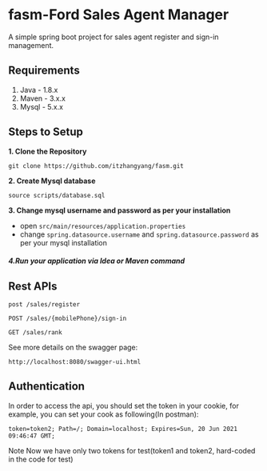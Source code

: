 # fasm-Ford Sales Agent Manager

A simple spring boot project for sales agent register and sign-in management.

## Requirements

1. Java - 1.8.x
2. Maven - 3.x.x
3. Mysql - 5.x.x

## Steps to Setup

**1. Clone the Repository**

```
git clone https://github.com/itzhangyang/fasm.git
```

**2. Create Mysql database**

```
source scripts/database.sql
```

**3. Change mysql username and password as per your installation**

- open `src/main/resources/application.properties`
- change `spring.datasource.username` and `spring.datasource.password` as per your mysql installation

##### 4.Run your application via Idea or Maven command

## Rest APIs

```
post /sales/register

POST /sales/{mobilePhone}/sign-in

GET /sales/rank
```

See more details on the swagger page:

```
http://localhost:8080/swagger-ui.html
```

## Authentication

In order to access the api, you should set the token in your cookie, for example, you can set your cook as following(In postman):

```
token=token2; Path=/; Domain=localhost; Expires=Sun, 20 Jun 2021 09:46:47 GMT;
```

 Note Now we have only two tokens for test(token1 and token2, hard-coded in the code for test)

